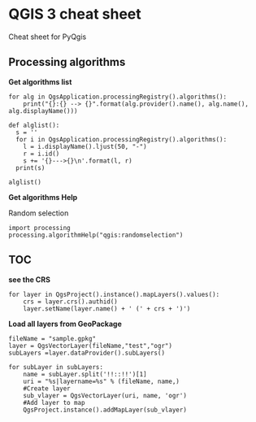 
# QGIS 3 cheat sheet

Cheat sheet for PyQgis

Processing algorithms 
---

__Get algorithms list__

	for alg in QgsApplication.processingRegistry().algorithms():
		print("{}:{} --> {}".format(alg.provider().name(), alg.name(), alg.displayName()))
		
	def alglist():
	  s = ''
	  for i in QgsApplication.processingRegistry().algorithms():
	    l = i.displayName().ljust(50, "-")
	    r = i.id()
	    s += '{}--->{}\n'.format(l, r)
	  print(s)

	alglist()

__Get algorithms Help__

Random selection

	import processing
	processing.algorithmHelp("qgis:randomselection")


TOC
---

__see the CRS__

	for layer in QgsProject().instance().mapLayers().values():   
	    crs = layer.crs().authid()
	    layer.setName(layer.name() + ' (' + crs + ')')

__Load all layers from GeoPackage__

	fileName = "sample.gpkg"
	layer = QgsVectorLayer(fileName,"test","ogr")
	subLayers =layer.dataProvider().subLayers()

	for subLayer in subLayers:
		name = subLayer.split('!!::!!')[1]
		uri = "%s|layername=%s" % (fileName, name,)
		#Create layer
		sub_vlayer = QgsVectorLayer(uri, name, 'ogr')
		#Add layer to map
		QgsProject.instance().addMapLayer(sub_vlayer)

